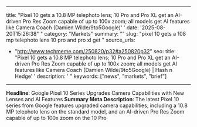 ﻿---

title: "Pixel 10 gets a 10.8 MP telephoto lens; 10 Pro and Pro XL get an AI-driven Pro Res Zoom capable of up to 100x zoom; all models get AI features like Camera Coach (Damien Wilde/9to5Google)''
date: '2025-08-20T15:26:38""
category: "Markets"
summary: ""
slug: "pixel 10 gets a 108 mp telephoto lens 10 pro and pro xl get "
source_urls:
  - "http://www.techmeme.com/250820/p32#a250820p32"
seo:
  title: "Pixel 10 gets a 10.8 MP telephoto lens; 10 Pro and Pro XL get an AI-driven Pro Res Zoom capable of up to 100x zoom; all models get AI features like Camera Coach (Damien Wilde/9to5Google) | Hash n Hedge''
  description: '"
  keywords: ["news", "markets", "brief"]

---
**Headline**: Google Pixel 10 Series Upgrades Camera Capabilities with New Lenses and AI Features  **Summary Meta Description**: The latest Pixel 10 series from Google features upgraded camera capabilities, including a 10.8 MP telephoto lens on the standard model, and an AI-driven Pro Res Zoom capable of up to 100x zoom on the 10 Pro 
